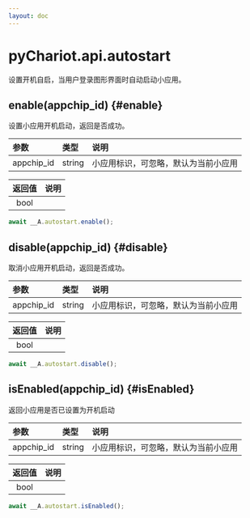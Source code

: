 ```yaml
---
layout: doc
---
```


# pyChariot.api.autostart <Badge type="tip" text="Since 25.4.2.1" />

设置开机自启，当用户登录图形界面时自动启动小应用。

## enable(appchip_id) <Badge type="tip" text="Since 25.4.2.1" /> {#enable}

设置小应用开机启动，返回是否成功。

| 参数         | 类型     | 说明                 |
|:-----------|:-------|:-------------------|
| appchip_id | string | 小应用标识，可忽略，默认为当前小应用 |   

| 返回值  | 说明 |
|:----:|:---|
| bool |    |

```javascript
await __A.autostart.enable();
```

## disable(appchip_id) <Badge type="tip" text="Since 25.4.2.1" /> {#disable}

取消小应用开机启动，返回是否成功。

| 参数         | 类型     | 说明                 |
|:-----------|:-------|:-------------------|
| appchip_id | string | 小应用标识，可忽略，默认为当前小应用 |   

| 返回值  | 说明 |
|:----:|:---|
| bool |    |

```javascript
await __A.autostart.disable();
```

## isEnabled(appchip_id) <Badge type="tip" text="Since 25.4.2.1" /> {#isEnabled}

返回小应用是否已设置为开机启动

| 参数         | 类型     | 说明                 |
|:-----------|:-------|:-------------------|
| appchip_id | string | 小应用标识，可忽略，默认为当前小应用 |   

| 返回值  | 说明 |
|:----:|:---|
| bool |    |

```javascript
await __A.autostart.isEnabled();
```

